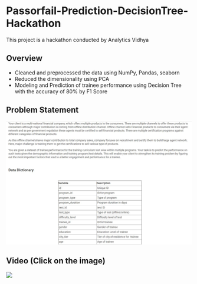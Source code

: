 # Passorfail-Prediction-DecisionTree-Hackathon
This project is a hackathon conducted by Analytics Vidhya
## Overview
- Cleaned and preprocessed the data using NumPy, Pandas, seaborn
- Reduced the dimensionality using PCA
- Modeling and Prediction of trainee performance using Decision Tree with the accuracy of 80% by F1 Score

## Problem Statement

![](80747310-de2ed380-8b40-11ea-838b-e5915a878668.JPG)


## Video (Click on the image)
 
 [<img src="https://img.youtube.com/vi/Ikj6ANjRgsI/maxresdefault.jpg" width="60%">](https://youtu.be/Ikj6ANjRgsI)
